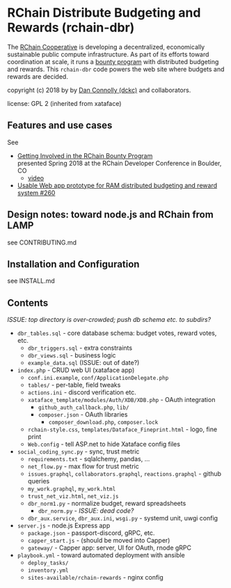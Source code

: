 # RChain Distribute Budgeting and Rewards (rchain-dbr)

The [RChain Cooperative](https://rchain.coop) is developing a
decentralized, economically sustainable public compute infrastructure.
As part of its efforts toward coordination at scale, it runs a [bounty
program][rb] with distributed budgeting and rewards. This `rchain-dbr`
code powers the web site where budgets and rewards are decided.

[rb]: https://github.com/rchain/bounties

copyright (c) 2018 by by [Dan Connolly
(dckc)](http://www.madmode.com/) and collaborators.

license: GPL 2 (inherited from xataface)

## Features and use cases

See

  - [Getting Involved in the RChain Bounty Program][p1804]  
    presented Spring 2018 at the RChain Developer Conference in Boulder, CO
	- [video](https://www.youtube.com/watch?v=HsQTDNEIbjs&t=1s)
  - [Usable Web app prototype for RAM distributed budgeting and reward
system #260][260]

[p1804]: https://docs.google.com/presentation/d/1B2Vu8o3ACwruY6HY1ayXRQ4qkNKsMy4hdbOdxrCHI2o/edit#slide=id.p
[260]: https://github.com/rchain/bounties/issues/260

## Design notes: toward node.js and RChain from LAMP

see CONTRIBUTING.md


## Installation and Configuration

see INSTALL.md


## Contents

_ISSUE: top directory is over-crowded; push db schema etc. to subdirs?_

 - `dbr_tables.sql` - core database schema: budget votes, reward votes, etc.
   - `dbr_triggers.sql` - extra constraints
   - `dbr_views.sql` - business logic
   - `example_data.sql`  (ISSUE: out of date?)
 - `index.php` - CRUD web UI (xataface app)
   - `conf.ini.example`, `conf/ApplicationDelegate.php`
   - `tables/` - per-table, field tweaks
   - `actions.ini` - discord verification etc.
   - `xataface_template/modules/Auth/XDB/XDB.php` - OAuth integration
     - `github_auth_callback.php`, `lib/`
     - `composer.json` - OAuth libraries
       - `composer_download.php`, `composer.lock`
   - `rchain-style.css`, `templates/Dataface_Fineprint.html` - logo, fine print
   - `Web.config` - tell ASP.net to hide Xataface config files
 - `social_coding_sync.py` - sync, trust metric
   - `requirements.txt` - sqlalchemy, pandas, ...
   - `net_flow.py` - max flow for trust metric
   - `issues.graphql`, `collaborators.graphql`, `reactions.graphql` - github queries
   - `my_work.graphql`, `my_work.html`
   - `trust_net_viz.html`, `net_viz.js`
   - `dbr_norm1.py` - normalize budget, reward spreadsheets
      - `dbr_norm.py` - _ISSUE: dead code?_
   - `dbr_aux.service`, `dbr_aux.ini`, `wsgi.py` - systemd unit, uwgi config
 - `server.js` - node.js Express app
   - `package.json` - passport-discord, gRPC, etc.
   - `capper_start.js` - (should be moved into Capper)
   - `gateway/` - Capper app: server, UI for OAuth, rnode gRPC
 - `playbook.yml` - toward automated deployment with ansible
   - `deploy_tasks/`
   - `inventory.yml`
   - `sites-available/rchain-rewards` - nginx config
